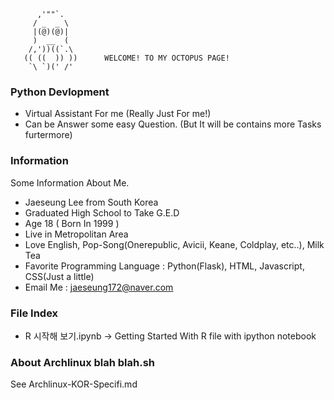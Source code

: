
          ,'""`.
         / _  _ \
         |(@)(@)|
         )  __  (
        /,'))((`.\
       (( ((  )) ))      WELCOME! TO MY OCTOPUS PAGE!
        `\ `)(' /'

### Python Devlopment
* Virtual Assistant For me (Really Just For me!)
* Can be Answer some easy Question. (But It will be contains more Tasks furtermore)

### Information

Some Information About Me.

* Jaeseung Lee from South Korea
* Graduated High School to Take G.E.D
* Age 18 ( Born In 1999 )
* Live in Metropolitan Area
* Love English, Pop-Song(Onerepublic, Avicii, Keane, Coldplay, etc..), Milk Tea
* Favorite Programming Language : Python(Flask), HTML, Javascript, CSS(Just a little)
* Email Me : jaeseung172@naver.com

### File Index
- R 시작해 보기.ipynb -> Getting Started With R file with ipython notebook


### About Archlinux blah blah.sh
See Archlinux-KOR-Specifi.md 
